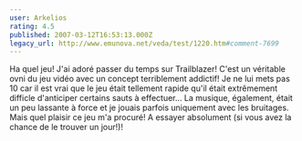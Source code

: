 ```yaml
---
user: Arkelios
rating: 4.5
published: 2007-03-12T16:53:13.000Z
legacy_url: http://www.emunova.net/veda/test/1220.htm#comment-7699
---
```

Ha quel jeu! J'ai adoré passer du temps sur Trailblazer! C'est un véritable ovni du jeu vidéo avec un concept terriblement addictif! Je ne lui mets pas 10 car il est vrai que le jeu était tellement rapide qu'il était extrêmement difficle d'anticiper certains sauts à effectuer... La musique, également, était un peu lassante à force et je jouais parfois uniquement avec les bruitages. Mais quel plaisir ce jeu m'a procuré! A essayer absolument (si vous avez la chance de le trouver un jour!)!